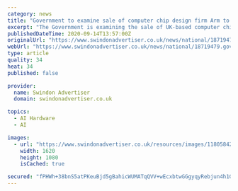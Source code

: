 ```yaml
---
category: news
title: "Government to examine sale of computer chip design firm Arm to US company Nvidia"
excerpt: "The Government is examining the sale of UK-based computer chip design firm Arm to US tech giant Nvidia, with Boris Johnson taking a personal interest in the deal, his spokesman said. Earlier on Monday,"
publishedDateTime: 2020-09-14T13:57:00Z
originalUrl: "https://www.swindonadvertiser.co.uk/news/national/18719479.government-examine-sale-computer-chip-design-firm-arm-us-company-nvidia/"
webUrl: "https://www.swindonadvertiser.co.uk/news/national/18719479.government-examine-sale-computer-chip-design-firm-arm-us-company-nvidia/"
type: article
quality: 34
heat: 34
published: false

provider:
  name: Swindon Advertiser
  domain: swindonadvertiser.co.uk

topics:
  - AI Hardware
  - AI

images:
  - url: "https://www.swindonadvertiser.co.uk/resources/images/11805842/"
    width: 1620
    height: 1080
    isCached: true

secured: "fPHWh+38bnS5atPKeuBjd5gBahicWUMATqQVV+wEcxbtwGGgyqyRebjun4h1GNkNnJSjujFLeb1EUnlYFSVWmQwsjTcdCC5umB/kbaOk4RL2dI34OLDI5FqbaxnolEJ882Ocd/DSACVW/3YPp3dxfBXvIas6/4gnCd4PQf1Eut+PqCAAG0/C8BGXj6D2JpC0ZQ1qUnIVl53DotpmCgHRjlJPUsbtUCUSWbdzy5BsIXA+30SWlfuhlUrrNdRHrAE/34+1M76HzGoiM84UmBDsDRmYceHOT25kJfiTnXF11W1kEvcPSpwzcvD8fLHdMKGecZLPzvJJJ+3KJppAfZjqXE+2le3AfD8t031NrjU6D4o=;aOah8VlW9h7jxkDnIhfA3Q=="
---
```


